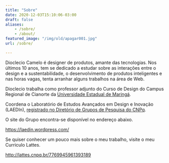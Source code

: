 ```yaml
---
title: "Sobre"
date: 2020-12-03T15:10:06-03:00
draft: false
aliases:
    - /sobre/
    - /about/
featured_image: "/img/old/apagar001.jpg"
url: /sobre/

---
```


Dioclecio Camelo é designer de produtos, amante das tecnologias. Nos últimos 10 anos, tem se dedicado a estudar sobre as interações entre o design e a sustentabilidade, o desenvolvimento de produtos inteligentes e nas horas vagas, tenta arranhar alguns trabalhos na área de Web. 

Dioclecio trabalha como professor adjunto do Curso de Design do Campus Regional de Cianorte da [Universidade Estadual de Maringá](https://www.uem.br). 

Coordena o Laboratório de Estudos Avançados em Design e Inovação (LAEDIn), [registrado no Diretório de Grupos de Pesquisa do CNPq](http://dgp.cnpq.br/dgp/espelhogrupo/1698611807060492).

O site do Grupo encontra-se disponível no endereço abaixo.

https://laedin.wordpress.com/ 

Se quiser conhecer um pouco mais sobre o meu trabalho, visite o meu Curriculo Lattes. 

http://lattes.cnpq.br/7769945961393189



